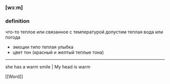 ### [wɔːm]
### definition
что-то теплое или связанное с температурой допустим теплая вода или погода
 - эмоции типо теплая улыбка
 - цвет тон (красный и желтый теплые тона)

---
she has a warm smile | My head is warm

[[Word]]
